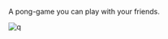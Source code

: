 A pong-game you can play with your friends.



![q](https://user-images.githubusercontent.com/116505442/223671078-52cbbda7-b344-4400-8edf-da9f252a7d7d.png)
